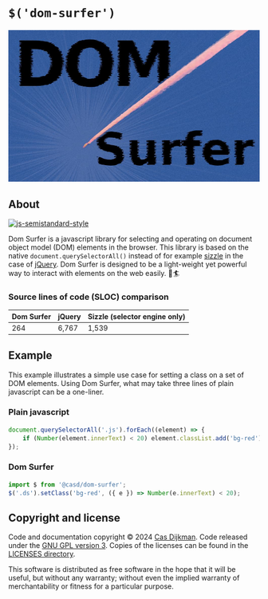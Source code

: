 <!--
SPDX-FileCopyrightText: 2024 Cas Dijkman

SPDX-License-Identifier: GFDL-1.3-only
-->

# `$('dom-surfer')`

<p align="center">
    <img src="logo.jpg" alt="Dom Surfer logo" width="600">
</p>

## About

[![js-semistandard-style](https://raw.githubusercontent.com/standard/semistandard/master/badge.svg)](https://github.com/standard/semistandard)

Dom Surfer is a javascript library for selecting and operating on document object model
(DOM) elements in the browser.
This library is based on the native `document.querySelectorAll()` instead of for example
[sizzle](https://github.com/jquery/sizzle) in the case of
[jQuery](https://github.com/jquery/jquery).
Dom Surfer is designed to be a light-weight yet powerful way to interact with elements on
the web easily. 🌊🏄

### Source lines of code (SLOC) comparison

| Dom Surfer | jQuery | Sizzle (selector engine only) |
|------------|--------|-------------------------------|
| 264        | 6,767  | 1,539                         |

## Example

This example illustrates a simple use case for setting a class on a set of DOM elements.
Using Dom Surfer, what may take three lines of plain javascript can be a one-liner.

### Plain javascript

```javascript
document.querySelectorAll('.js').forEach((element) => {
    if (Number(element.innerText) < 20) element.classList.add('bg-red');
});
```

### Dom Surfer

```javascript
import $ from '@casd/dom-surfer';
$('.ds').setClass('bg-red', ({ e }) => Number(e.innerText) < 20);
```

## Copyright and license

Code and documentation copyright © 2024 [Cas Dijkman](https://cdijkman.nl).
Code released under the [GNU GPL version 3](https://www.gnu.org/licenses/gpl-3.0.en.html).
Copies of the licenses can be found in the [LICENSES directory](LICENSES).

This software is distributed as free software in the hope that it will be useful, but
without any warranty; without even the implied warranty of merchantability or fitness for
a particular purpose.
